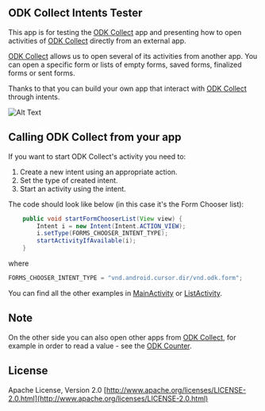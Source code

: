 ## ODK Collect Intents Tester

This app is for testing the [ODK Collect](https://github.com/opendatakit/collect) app and presenting how to open activities of [ODK Collect](https://github.com/opendatakit/collect) directly from an external app.

[ODK Collect](https://github.com/opendatakit/collect) allows us to open several of its activities from another app. 
You can open a specific form or lists of empty forms, saved forms, finalized forms or sent forms.

Thanks to that you can build your own app that interact with [ODK Collect](https://github.com/opendatakit/collect) through intents.

![Alt Text](https://github.com/grzesiek2010/collectTester/blob/master/collectTester.gif)

## Calling ODK Collect from your app

If you want to start ODK Collect's activity you need to:
1. Create a new intent using an appropriate action.
2. Set the type of created intent.
3. Start an activity using the intent.

The code should look like below (in this case it's the Form Chooser list):

```java
    public void startFormChooserList(View view) {
        Intent i = new Intent(Intent.ACTION_VIEW);
        i.setType(FORMS_CHOOSER_INTENT_TYPE);
        startActivityIfAvailable(i);
    }
```

where 
```java
FORMS_CHOOSER_INTENT_TYPE = "vnd.android.cursor.dir/vnd.odk.form";
```

You can find all the other examples in [MainActivity](https://github.com/grzesiek2010/collectTester/blob/master/collectTester_app/src/main/java/org/odk/collectTester/activities/MainActivity.java) or [ListActivity](https://github.com/grzesiek2010/collectTester/blob/master/collectTester_app/src/main/java/org/odk/collectTester/activities/ListActivity.java).

## Note
On the other side you can also open other apps from [ODK Collect](https://github.com/opendatakit/collect), for example in order to read a value - see the [ODK Counter](https://github.com/opendatakit/counter).

## License
Apache License, Version 2.0
[http://www.apache.org/licenses/LICENSE-2.0.html](http://www.apache.org/licenses/LICENSE-2.0.html)
